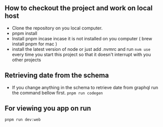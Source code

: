 ## How to checkout the project and work on local host

- Clone the repository on you local computer.
- pnpm install
- Install pnpm incase incase it is not installed on you computer ( brew install pnpm for mac )
- install the latest version of node or just add .nvmrc and run ```nvm use``` every time you start this project so that it doesn't interrupt with you other projects

## Retrieving date from the schema

- If you change anything in the schema to retrieve date from graphql run the command bellow first.
```pnpm run codegen```


## For viewing you app on run 
```pnpm run dev:web```
